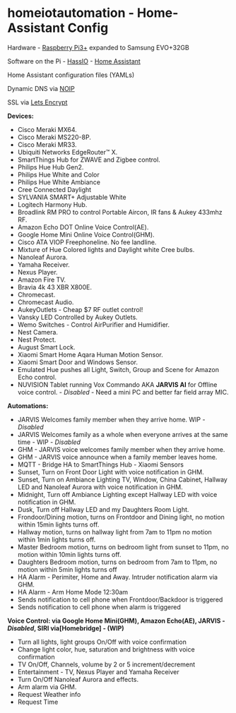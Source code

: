 
# homeiotautomation - Home-Assistant Config

Hardware - [Raspberry Pi3+](https://www.microsoft.com/en-ca/store/d/raspberry-pi-3-board-and-16gb-10class-with-noobs/8zgwhg9k487r?activetab=pivot%3aoverviewtab) expanded to Samsung EVO+32GB 

Software on the Pi - [HassIO](https://www.home-assistant.io/hassio/) - [Home Assistant](https://home-assistant.io/) 

Home Assistant configuration files (YAMLs)

Dynamic DNS via [NOIP](https://www.noip.com)

SSL via [Lets Encrypt](https://letsencrypt.org)

**Devices:**
* Cisco Meraki MX64.
* Cisco Meraki MS220-8P.
* Cisco Meraki MR33.
* Ubiquiti Networks EdgeRouter™ X.
* SmartThings Hub for ZWAVE and Zigbee control.
* Philips Hue Hub Gen2.
* Philips Hue White and Color
* Philips Hue White Ambiance
* Cree Connected Daylight
* SYLVANIA SMART+ Adjustable White
* Logitech Harmony Hub.
* Broadlink RM PRO to control Portable Aircon, IR fans & Aukey 433mhz RF.
* Amazon Echo DOT Online Voice Control(AE).
* Google Home Mini Online Voice Control(GHM).
* Cisco ATA VIOP Freephoneline. No fee landline.
* Mixture of Hue Colored lights and Daylight white Cree bulbs.
* Nanoleaf Aurora.
* Yamaha Receiver.
* Nexus Player.
* Amazon Fire TV.
* Bravia 4k 43 XBR X800E.
* Chromecast.
* Chromecast Audio.
* AukeyOutlets - Cheap $7 RF outlet control!
* Vansky LED Controlled by Aukey Outlets.
* Wemo Switches - Control AirPurifier and Humidifier.
* Nest Camera.
* Nest Protect.
* August Smart Lock.
* Xiaomi Smart Home Aqara Human Motion Sensor.
* Xiaomi Smart Door and Windows Sensor.
* Emulated Hue pushes all Light, Switch, Group and Scene for Amazon Echo control.
* NUVISION Tablet running Vox Commando AKA **JARVIS AI** for Offline voice control. - *Disabled* - Need a mini PC and better far field array MIC.

**Automations:**

* JARVIS Welcomes family member when they arrive home. WIP - *Disabled*
* JARVIS Welcomes family as a whole when everyone arrives at the same time - WIP - *Disabled*
* GHM - JARVIS voice welcomes family member when they arrive home.
* GHM - JARVIS voice announce when a family member leaves home.
* MQTT - Bridge HA to SmartThings Hub - Xiaomi Sensors 
* Sunset, Turn on Front Door Light with voice notification in GHM.
* Sunset, Turn on Ambiance Lighting TV, Window, China Cabinet, Hallway LED and Nanoleaf Aurora with voice notification in GHM.
* Midnight, Turn off Ambiance Lighting except Hallway LED with voice notification in GHM.
* Dusk, Turn off Hallway LED and my Daughters Room Light.
* Frondoor/Dining motion, turns on Frontdoor and Dining light, no motion within 15min lights turns off.
* Hallway motion, turns on hallway light from 7am to 11pm no motion within 1min lights turns off.
* Master Bedroom motion, turns on bedroom light from sunset to 11pm, no motion within 10min lights turns off.
* Daughters Bedroom motion, turns on bedroom from 7am to 11pm, no motion within 5min lights turns off
* HA Alarm - Perimiter, Home and Away. Intruder notification alarm via GHM.
* HA Alarm - Arm Home Mode 12:30am
* Sends notification to cell phone when Frontdoor/Backdoor is triggered
* Sends notification to cell phone when alarm is triggered


**Voice Control: via Google Home Mini(GHM), Amazon Echo(AE), JARVIS - *Disabled*, SIRI via[Homebridge] - (WIP)**

* Turn all lights, light groups On/Off with voice confirmation
* Change light color, hue, saturation and brightness with voice confirmation
* TV On/Off, Channels, volume by 2 or 5 increment/decrement
* Entertainment - TV, Nexus Player and Yamaha Receiver
* Turn On/Off Nanoleaf Aurora and effects.
* Arm alarm via GHM.
* Request Weather info
* Request Time

```
